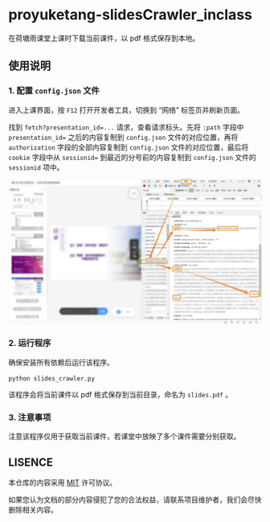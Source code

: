 # proyuketang-slidesCrawler_inclass

在荷塘雨课堂上课时下载当前课件，以 pdf 格式保存到本地。

## 使用说明

### 1. 配置 `config.json` 文件

进入上课界面，按 `F12` 打开开发者工具，切换到 “网络” 标签页并刷新页面。

找到 `fetch?presentation_id=...` 请求，查看请求标头。先将 `:path` 字段中 `presentation_id=` 之后的内容复制到 `config.json` 文件的对应位置，再将 `authorization` 字段的全部内容复制到 `config.json` 文件的对应位置，最后将 `cookie` 字段中从 `sessionid=` 到最近的分号前的内容复制到 `config.json` 文件的 `sessionid` 项中。

![config](img.jpg)

### 2. 运行程序

确保安装所有依赖后运行该程序。

```
python slides_crawler.py
```

该程序会将当前课件以 pdf 格式保存到当前目录，命名为 `slides.pdf` 。

### 3. 注意事项

注意该程序仅用于获取当前课件，若课堂中放映了多个课件需要分别获取。

## LISENCE

本仓库的内容采用 [MIT](https://mit-license.org/) 许可协议。

如果您认为文档的部分内容侵犯了您的合法权益，请联系项目维护者，我们会尽快删除相关内容。
